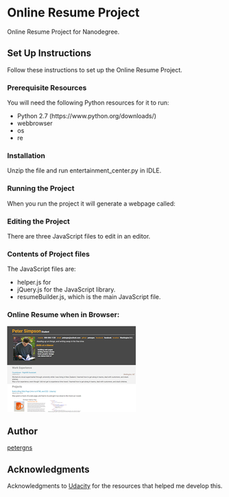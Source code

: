 # Online Resume Project
Online Resume Project for Nanodegree.

## Set Up Instructions
Follow these instructions to set up the Online Resume Project.

### Prerequisite Resources
You will need the following Python resources for it to run:
<ul>
  <li>Python 2.7 (https://www.python.org/downloads/)
  <li>webbrowser
  <li>os
  <li>re
</ul>

### Installation
Unzip the file and run entertainment_center.py in IDLE.

### Running the Project
When you run the project it will generate a webpage called:

### Editing the Project
There are three JavaScript files to edit in an editor.

### Contents of Project files

The JavaScript files are:
<ul>
  <li>helper.js for 
  <li>jQuery.js for the JavaScript library.
  <li>resumeBuilder.js, which is the main JavaScript file. 
</ul>

### Online Resume when in Browser:
![Image of Output](https://github.com/petergns/onlineresume/blob/master/onlineresume.PNG)

## Author
[petergns](https://github.com/petergns)

## Acknowledgments
Acknowledgments to [Udacity](https://www.udacity.com/) for the resources that helped me develop this.
